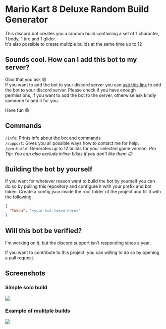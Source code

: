 # Mario Kart 8 Deluxe Random Build Generator

This discord bot creates you a random build containing a set of 1 character, 1 body, 1 tire and 1 glider.  
It's also possible to create multiple builds at the same time up to 12

## Sounds cool. How can I add this bot to my server?
Glad that you ask 😄  
If you want to add the bot to your discord server you can [use this link](https://discord.com/api/oauth2/authorize?client_id=836318982080167946&permissions=19456&scope=bot%20applications.commands) to add the bot to your discord server. Please check if you have enough permissions, if you want to add the bot to the server, otherwise ask kindly someone to add it for you.  

Have fun 😃
## Commands
`/info`: Prints info about the bot and commands  
`/support`: Gives you all possible ways how to contact me for help.  
`/gen-build`: Generates up to 12 builds for your selected game version. *Pro Tip: You can also exclude inline-bikes if you don't like them 🙃*

## Building the bot by yourself
If you want for whatever reason want to build the bot by yourself you can do so by pulling this repository and configure it with your prefix and bot token.
Create a config.json inside the root folder of the project and fill it with the following.
```JSON
{
  "Token": "<your-bot-token-here>"
}
```

## Will this bot be verified?
I'm working on it, but the discord support isn't responding since a year.

If you want to contribute to this project, you can willing to do so by opening a pull request.
## Screenshots
###  Simple solo build
![](https://cdn.discordapp.com/attachments/419319912104984577/1084130243800997918/build.png)  
### Example of mulitple builds
![](https://cdn.discordapp.com/attachments/419319912104984577/1084130543920234618/build.png)
